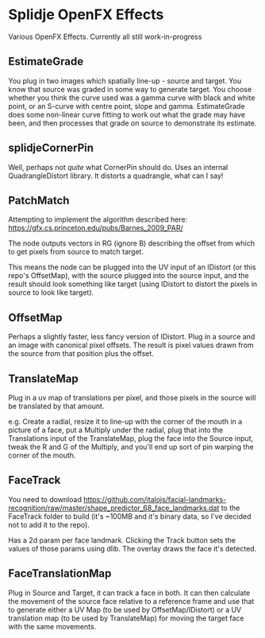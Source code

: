 # Splidje OpenFX Effects
Various OpenFX Effects. Currently all still work-in-progress

## EstimateGrade

You plug in two images which spatially line-up - source and target. You know that source was graded in some way to generate target.
You choose whether you think the curve used was a gamma curve with black and white point, or an S-curve with centre point, slope and gamma.
EstimateGrade does some non-linear curve fitting to work out what the grade may have been, and then processes that grade on source to demonstrate its estimate.

## splidjeCornerPin

Well, perhaps not _quite_ what CornerPin should do. Uses an internal QuadrangleDistort library. It distorts a quadrangle, what can I say!

## PatchMatch

Attempting to implement the algorithm described here:
https://gfx.cs.princeton.edu/pubs/Barnes_2009_PAR/

The node outputs vectors in RG (ignore B) describing the offset from which to get pixels from source to match target.

This means the node can be plugged into the UV input of an IDistort (or this repo's OffsetMap), with the source plugged into the source input, and the result should look something like target (using IDistort to distort the pixels in source to look like target).

## OffsetMap

Perhaps a slightly faster, less fancy version of IDistort. Plug in a source and an image with canonical pixel offsets. The result is pixel values drawn from the source from that position plus the offset.

## TranslateMap

Plug in a uv map of translations per pixel, and those pixels in the source will be translated by that amount.

e.g. Create a radial, resize it to line-up with the corner of the mouth in a picture of a face, put a Multiply under the radial, plug that into the Translations input of the TranslateMap, plug the face into the Source input, tweak the R and G of the Multiply, and you'll end up sort of pin warping the corner of the mouth.

## FaceTrack

You need to download https://github.com/italojs/facial-landmarks-recognition/raw/master/shape_predictor_68_face_landmarks.dat to the FaceTrack folder to build (it's ~100MB and it's binary data, so I've decided not to add it to the repo).

Has a 2d param per face landmark. Clicking the Track button sets the values of those params using dlib. The overlay draws the face it's detected.

## FaceTranslationMap

Plug in Source and Target, it can track a face in both. It can then calculate the movement of the source face relative to a reference frame and use that to generate either a UV Map (to be used by OffsetMap/IDistort) or a UV translation map (to be used by TranslateMap) for moving the target face with the same movements.
